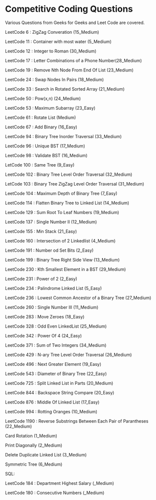 # Competitive Coding Questions
Various Questions from Geeks for Geeks and Leet Code are covered.

LeetCode 6 : ZigZag Converation (15_Medium)

LeetCode 11 : Container with most water (5_Medium)

LeetCode 12 : Integer to Roman (30_Medium)

LeetCode 17 : Letter Combinations of a Phone Number(28_Medium)

LeetCode 19 : Remove Nth Node From End Of List (23_Medium)

LeetCode 24 : Swap Nodes In Pairs (18_Medium)

LeetCode 33 : Search in Rotated Sorted Array (21_Medium)

LeetCode 50 : Pow(x,n) (24_Medium)

LeetCode 53 : Maximum Subarray (23_Easy)

LeetCode 61 : Rotate List (Medium)

LeetCode 67 : Add Binary (16_Easy)

LeetCode 94 : Binary Tree Inorder Traversal (33_Medium)

LeetCode 96 : Unique BST (17_Medium)

LeetCode 98 : Validate BST (16_Medium)

LetCode 100 : Same Tree (9_Easy)

LeetCode 102 : Binary Tree Level Order Traversal (32_Medium)

LetCode 103 : Binary Tree ZigZag Level Order Traversal (31_Medium)

LeetCode 104 : Maximum Depth of Binary Tree (7_Easy)

LeetCode 114 : Flatten Binary Tree to Linked List (14_Medium)

LeetCode 129 : Sum Root To Leaf Numbers (19_Medium)

LeetCode 137 : Single Number II (12_Medium)

LeetCode 155 : Min Stack (21_Easy)

LeetCode 160 : Intersection of 2 Linkedlist (4_Medium)

LeetCode 191 : Number od Set Bits (2_Easy)

LeetCode 199 : Binary Tree Right Side View (13_Medium)

LeetCode 230 : Kth Smallest Element in a BST (29_Medium)

LeetCode 231 : Power of 2 (2_Easy)

LeetCode 234 : Palindrome Linked List (5_Easy)

LeetCode 236 : Lowest Common Ancestor of a Binary Tree (27_Medium)

LeetCode 260 : Single Number III (11_Medium)

LeetCode 283 : Move Zeroes (18_Easy)

LeetCode 328 : Odd Even LinkedList (25_Medium)

LeetCode 342 : Power Of 4 (24_Easy)

LeetCode 371 : Sum of Two Integers (34_Medium)

LeetCode 429 : N-ary Tree Level Order Traversal (26_Medium)

LeetCode 496 : Next Greater Element (19_Easy)

LeetCode 543 : Diameter of Binary Tree (22_Easy)

LeetCode 725 : Split Linked List in Parts (20_Medium)

LeetCode 844 : Backspace String Compare (20_Easy)

LeetCode 876 : Middle Of Linked List (17_Easy)

LeetCode 994 : Rotting Oranges (10_Medium)

LeetCode 1190 : Reverse Substrings Between Each Pair of Parantheses (22_Medium)

Card Rotation (1_Medium)

Print Diagonally (2_Medium)

Delete Duplicate Linked List (3_Medium)

Symmetric Tree (6_Medium)

SQL:

LeetCode 184 : Department Highest Salary (_Medium)

LeetCode 180 : Consecutive Numbers (_Medium)
